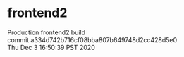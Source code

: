 # frontend2  
Production frontend2 build  
commit a334d742b716cf08bba807b649748d2cc428d5e0  
Thu Dec 3 16:50:39 PST 2020  
